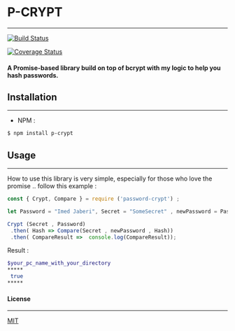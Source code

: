 # P-CRYPT 
---
<!-- ![imed-jaberi](logo.jpg)  -->
[![Build Status](https://travis-ci.org/3imed-jaberi/p-crypt.svg?branch=master)](https://travis-ci.org/3imed-jaberi/p-crypt)

[![Coverage Status](https://coveralls.io/repos/github/3imed-jaberi/p-crypt/badge.svg?branch=master)](https://coveralls.io/github/3imed-jaberi/p-crypt?branch=master)

#### A Promise-based library build on top of bcrypt with my logic to help you hash passwords.


## Installation 
---

- NPM :
```bash
$ npm install p-crypt
```

## Usage 
---
How to use this library is very simple, especially for those who love the promise .. follow this example : 

```javascript
const { Crypt, Compare } = require ('password-crypt') ;

let Password = "Imed Jaberi", Secret = "SomeSecret" , newPassword = Password ;

Crypt (Secret , Password)
 .then( Hash => Compare(Secret , newPassword , Hash))
 .then( CompareResult =>  console.log(CompareResult));
```

Result : 

```bash
$your_pc_name_with_your_directory
*****
 true
*****
```

#### License
---
[MIT](https://choosealicense.com/licenses/mit/) 
